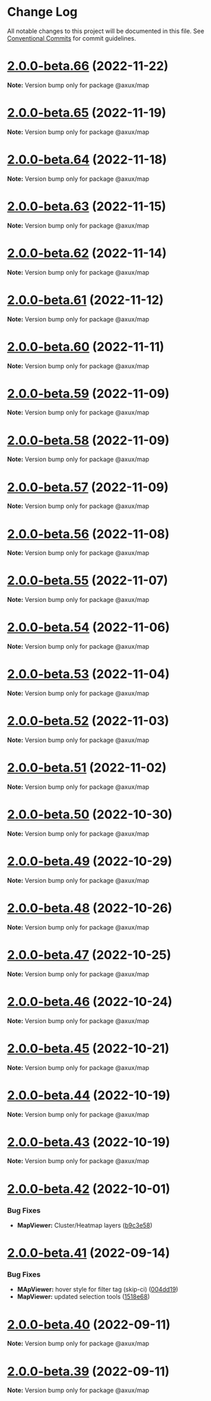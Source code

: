 # Change Log

All notable changes to this project will be documented in this file.
See [Conventional Commits](https://conventionalcommits.org) for commit guidelines.

# [2.0.0-beta.66](https://github.com/adarshpastakia/axux/compare/v2.0.0-beta.65...v2.0.0-beta.66) (2022-11-22)

**Note:** Version bump only for package @axux/map





# [2.0.0-beta.65](https://github.com/adarshpastakia/axux/compare/v2.0.0-beta.64...v2.0.0-beta.65) (2022-11-19)

**Note:** Version bump only for package @axux/map





# [2.0.0-beta.64](https://github.com/adarshpastakia/axux/compare/v2.0.0-beta.63...v2.0.0-beta.64) (2022-11-18)

**Note:** Version bump only for package @axux/map





# [2.0.0-beta.63](https://github.com/adarshpastakia/axux/compare/v2.0.0-beta.62...v2.0.0-beta.63) (2022-11-15)

**Note:** Version bump only for package @axux/map





# [2.0.0-beta.62](https://github.com/adarshpastakia/axux/compare/v2.0.0-beta.61...v2.0.0-beta.62) (2022-11-14)

**Note:** Version bump only for package @axux/map





# [2.0.0-beta.61](https://github.com/adarshpastakia/axux/compare/v2.0.0-beta.60...v2.0.0-beta.61) (2022-11-12)

**Note:** Version bump only for package @axux/map





# [2.0.0-beta.60](https://github.com/adarshpastakia/axux/compare/v2.0.0-beta.59...v2.0.0-beta.60) (2022-11-11)

**Note:** Version bump only for package @axux/map





# [2.0.0-beta.59](https://github.com/adarshpastakia/axux/compare/v2.0.0-beta.58...v2.0.0-beta.59) (2022-11-09)

**Note:** Version bump only for package @axux/map





# [2.0.0-beta.58](https://github.com/adarshpastakia/axux/compare/v2.0.0-beta.57...v2.0.0-beta.58) (2022-11-09)

**Note:** Version bump only for package @axux/map





# [2.0.0-beta.57](https://github.com/adarshpastakia/axux/compare/v2.0.0-beta.56...v2.0.0-beta.57) (2022-11-09)

**Note:** Version bump only for package @axux/map





# [2.0.0-beta.56](https://github.com/adarshpastakia/axux/compare/v2.0.0-beta.55...v2.0.0-beta.56) (2022-11-08)

**Note:** Version bump only for package @axux/map





# [2.0.0-beta.55](https://github.com/adarshpastakia/axux/compare/v2.0.0-beta.54...v2.0.0-beta.55) (2022-11-07)

**Note:** Version bump only for package @axux/map





# [2.0.0-beta.54](https://github.com/adarshpastakia/axux/compare/v2.0.0-beta.53...v2.0.0-beta.54) (2022-11-06)

**Note:** Version bump only for package @axux/map





# [2.0.0-beta.53](https://github.com/adarshpastakia/axux/compare/v2.0.0-beta.52...v2.0.0-beta.53) (2022-11-04)

**Note:** Version bump only for package @axux/map





# [2.0.0-beta.52](https://github.com/adarshpastakia/axux/compare/v2.0.0-beta.51...v2.0.0-beta.52) (2022-11-03)

**Note:** Version bump only for package @axux/map





# [2.0.0-beta.51](https://github.com/adarshpastakia/axux/compare/v2.0.0-beta.50...v2.0.0-beta.51) (2022-11-02)

**Note:** Version bump only for package @axux/map





# [2.0.0-beta.50](https://github.com/adarshpastakia/axux/compare/v2.0.0-beta.49...v2.0.0-beta.50) (2022-10-30)

**Note:** Version bump only for package @axux/map





# [2.0.0-beta.49](https://github.com/adarshpastakia/axux/compare/v2.0.0-beta.48...v2.0.0-beta.49) (2022-10-29)

**Note:** Version bump only for package @axux/map





# [2.0.0-beta.48](https://github.com/adarshpastakia/axux/compare/v2.0.0-beta.47...v2.0.0-beta.48) (2022-10-26)

**Note:** Version bump only for package @axux/map





# [2.0.0-beta.47](https://github.com/adarshpastakia/axux/compare/v2.0.0-beta.46...v2.0.0-beta.47) (2022-10-25)

**Note:** Version bump only for package @axux/map





# [2.0.0-beta.46](https://github.com/adarshpastakia/axux/compare/v2.0.0-beta.45...v2.0.0-beta.46) (2022-10-24)

**Note:** Version bump only for package @axux/map





# [2.0.0-beta.45](https://github.com/adarshpastakia/axux/compare/v2.0.0-beta.44...v2.0.0-beta.45) (2022-10-21)

**Note:** Version bump only for package @axux/map





# [2.0.0-beta.44](https://github.com/adarshpastakia/axux/compare/v2.0.0-beta.43...v2.0.0-beta.44) (2022-10-19)

**Note:** Version bump only for package @axux/map





# [2.0.0-beta.43](https://github.com/adarshpastakia/axux/compare/v2.0.0-beta.42...v2.0.0-beta.43) (2022-10-19)

**Note:** Version bump only for package @axux/map





# [2.0.0-beta.42](https://github.com/adarshpastakia/axux/compare/v2.0.0-beta.41...v2.0.0-beta.42) (2022-10-01)


### Bug Fixes

* **MapViewer:** Cluster/Heatmap layers ([b9c3e58](https://github.com/adarshpastakia/axux/commit/b9c3e58153199780d59e00af4e8b7a776ae147fc))





# [2.0.0-beta.41](https://github.com/adarshpastakia/axux/compare/v2.0.0-beta.40...v2.0.0-beta.41) (2022-09-14)


### Bug Fixes

* **MApViewer:** hover style for filter tag (skip-ci) ([004dd19](https://github.com/adarshpastakia/axux/commit/004dd19e921e1e5045849f7f73782765365645f9))
* **MapViewer:** updated selection tools ([1518e68](https://github.com/adarshpastakia/axux/commit/1518e68aa66a2fe19a0733e6c80be17d19565ec2))





# [2.0.0-beta.40](https://github.com/adarshpastakia/axux/compare/v2.0.0-beta.39...v2.0.0-beta.40) (2022-09-11)

**Note:** Version bump only for package @axux/map





# [2.0.0-beta.39](https://github.com/adarshpastakia/axux/compare/v2.0.0-beta.38...v2.0.0-beta.39) (2022-09-11)

**Note:** Version bump only for package @axux/map
